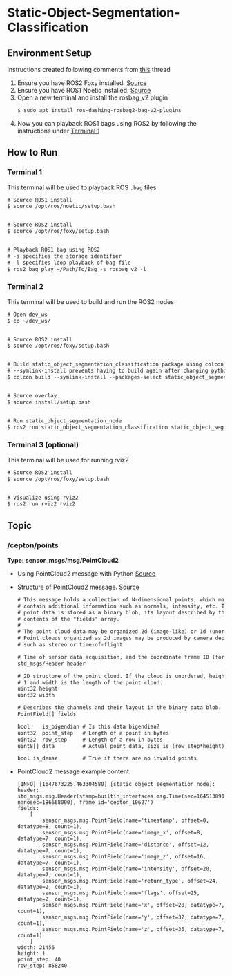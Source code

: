 # Static-Object-Segmentation-Classification

## Environment Setup
Instructions created following comments from [this](https://github.com/ros2/rosbag2/issues/139) thread
1. Ensure you have ROS2 Foxy installed. [Source](https://docs.ros.org/en/foxy/index.html)
2. Ensure you have ROS1 Noetic installed. [Source](http://wiki.ros.org/noetic)
3. Open a new terminal and install the rosbag_v2 plugin
    ```txt
    $ sudo apt install ros-dashing-rosbag2-bag-v2-plugins
    ```
4. Now you can playback ROS1 bags using ROS2 by following the instructions under [Terminal 1](###terminal-1)

## How to Run

### Terminal 1
This terminal will be used to playback ROS `.bag` files
```txt
# Source ROS1 install
$ source /opt/ros/noetic/setup.bash


# Source ROS2 install
$ source /opt/ros/foxy/setup.bash


# Playback ROS1 bag using ROS2
# -s specifies the storage identifier
# -l specifies loop playback of bag file
$ ros2 bag play ~/Path/To/Bag -s rosbag_v2 -l
```

### Terminal 2
This terminal will be used to build and run the ROS2 nodes
```txt
# Open dev_ws
$ cd ~/dev_ws/


# Source ROS2 install
$ source /opt/ros/foxy/setup.bash


# Build static_object_segmentation_classification package using colcon
# --symlink-install prevents having to build again after changing python scripts
$ colcon build --symlink-install --packages-select static_object_segmentation_classification


# Source overlay
$ source install/setup.bash


# Run static_object_segmentation_node
$ ros2 run static_object_segmentation_classification static_object_segmentation_node
```

### Terminal 3 (optional)
This terminal will be used for running rviz2
```txt
# Source ROS2 install
$ source /opt/ros/foxy/setup.bash


# Visualize using rviz2
$ ros2 run rviz2 rviz2
```

## Topic
### /cepton/points
**Type: sensor_msgs/msg/PointCloud2**

- Using PointCloud2 message with Python [Source](https://github.com/ros2/common_interfaces/blob/master/sensor_msgs_py/sensor_msgs_py/point_cloud2.py)

- Structure of PointCloud2 message. [Source](https://github.com/ros2/common_interfaces/blob/master/sensor_msgs/msg/PointCloud2.msg)
    ```txt
    # This message holds a collection of N-dimensional points, which may
    # contain additional information such as normals, intensity, etc. The
    # point data is stored as a binary blob, its layout described by the
    # contents of the "fields" array.
    #
    # The point cloud data may be organized 2d (image-like) or 1d (unordered).
    # Point clouds organized as 2d images may be produced by camera depth sensors
    # such as stereo or time-of-flight.

    # Time of sensor data acquisition, and the coordinate frame ID (for 3d points).
    std_msgs/Header header

    # 2D structure of the point cloud. If the cloud is unordered, height is
    # 1 and width is the length of the point cloud.
    uint32 height
    uint32 width

    # Describes the channels and their layout in the binary data blob.
    PointField[] fields

    bool    is_bigendian # Is this data bigendian?
    uint32  point_step   # Length of a point in bytes
    uint32  row_step     # Length of a row in bytes
    uint8[] data         # Actual point data, size is (row_step*height)

    bool is_dense        # True if there are no invalid points
    ```

- PointCloud2 message example content.
    ```
    [INFO] [1647673225.463304580] [static_object_segmentation_node]: 
    header: std_msgs.msg.Header(stamp=builtin_interfaces.msg.Time(sec=1645138913, nanosec=186668000), frame_id='cepton_10627')
    fields: 
        [
            sensor_msgs.msg.PointField(name='timestamp', offset=0, datatype=8, count=1), 
            sensor_msgs.msg.PointField(name='image_x', offset=8, datatype=7, count=1), 
            sensor_msgs.msg.PointField(name='distance', offset=12, datatype=7, count=1), 
            sensor_msgs.msg.PointField(name='image_z', offset=16, datatype=7, count=1), 
            sensor_msgs.msg.PointField(name='intensity', offset=20, datatype=7, count=1), 
            sensor_msgs.msg.PointField(name='return_type', offset=24, datatype=2, count=1), 
            sensor_msgs.msg.PointField(name='flags', offset=25, datatype=2, count=1), 
            sensor_msgs.msg.PointField(name='x', offset=28, datatype=7, count=1), 
            sensor_msgs.msg.PointField(name='y', offset=32, datatype=7, count=1), 
            sensor_msgs.msg.PointField(name='z', offset=36, datatype=7, count=1)
        ] 
    width: 21456 
    height: 1 
    point_step: 40 
    row_step: 858240
    ```